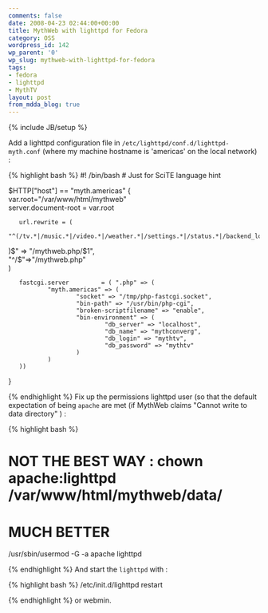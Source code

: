 ```yaml
---
comments: false
date: 2008-04-23 02:44:00+00:00
title: MythWeb with lighttpd for Fedora
category: OSS
wordpress_id: 142
wp_parent: '0'
wp_slug: mythweb-with-lighttpd-for-fedora
tags:
- fedora
- lighttpd
- MythTV
layout: post
from_mdda_blog: true
---
```

{% include JB/setup %}


Add a lighttpd configuration file in `/etc/lighttpd/conf.d/lighttpd-myth.conf`  (where my machine hostname is 'americas' on the local network) :  

{% highlight bash %}
#! /bin/bash # Just for SciTE language hint  
  
$HTTP["host"] == "myth.americas" {  
       var.root="/var/www/html/mythweb"  
       server.document-root = var.root  
  
       url.rewrite = (  
               "^(/tv.*|/music.*|/video.*|/weather.*|/settings.*|/status.*|/backend_log.*  
)$" =>   "/mythweb.php/$1",  
               "^/$"=>"/mythweb.php"  
       )  
  
       fastcgi.server         = ( ".php" => (  
               "myth.americas" => (  
                       "socket" => "/tmp/php-fastcgi.socket",  
                       "bin-path" => "/usr/bin/php-cgi",  
                       "broken-scriptfilename" => "enable",  
                       "bin-environment" => (  
                               "db_server" => "localhost",  
                               "db_name" => "mythconverg",  
                               "db_login" => "mythtv",  
                               "db_password" => "mythtv"  
                       )  
               )  
       ))  
}  

{% endhighlight %}
Fix up the permissions lighttpd user (so that the default expectation of being `apache` are met (if MythWeb claims "Cannot write to data directory" ) :  

{% highlight bash %}
# NOT THE BEST WAY : chown apache:lighttpd /var/www/html/mythweb/data/  
# MUCH BETTER  
/usr/sbin/usermod -G -a apache lighttpd  

{% endhighlight %}
And start the `lighttpd` with :  

{% highlight bash %}
/etc/init.d/lighttpd restart  

{% endhighlight %}
or webmin.
